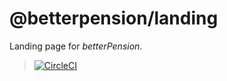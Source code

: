 # @betterpension/landing

Landing page for *betterPension*.

> [![CircleCI](https://circleci.com/gh/betterPension/landing-page.svg?style=shield)](https://circleci.com/gh/betterPension/workflows/landing-page)
